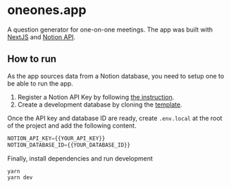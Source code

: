 # oneones.app

A question generator for one-on-one meetings. The app was built with [NextJS](https://nextjs.org/) and [Notion API](https://developers.notion.com/).

## How to run

As the app sources data from a Notion database, you need to setup one to be able to run the app.

1. Register a Notion API Key by following [the instruction](https://developers.notion.com/docs/getting-started#step-1-create-an-integration).
2. Create a development database by cloning the [template](https://www.notion.so/thanhpham/832c1717bff5410abd1060404fa1dfaf?v=00cf9453a7444f9aa4d46b437206e900).

Once the API key and database ID are ready, create `.env.local` at the root of the project and add the following content.

```js
NOTION_API_KEY={{YOUR_API_KEY}}
NOTION_DATABASE_ID={{YOUR_DATABASE_ID}}
```

Finally, install dependencies and run development

```bash
yarn
yarn dev
```
